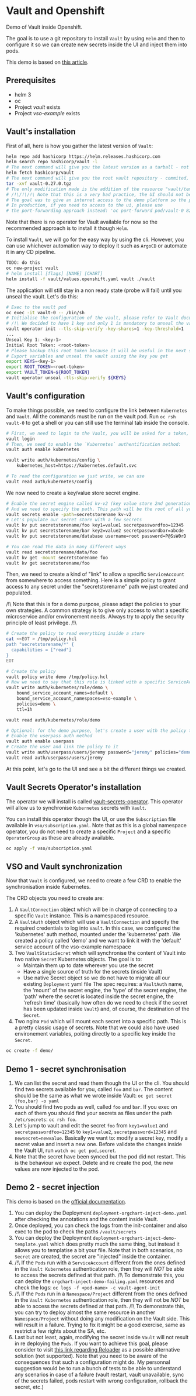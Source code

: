 # Vault and Openshift
Demo of Vault inside Openshift.

The goal is to use a git repository to install `Vault` by using `Helm` and then to configure it so we can create new secrets inside the UI and inject them into pods.

This demo is based on [this article](https://www.hashicorp.com/blog/vault-secrets-operator-for-kubernetes-now-ga?utm_source=YouTube&utm_medium=video&utm_campaign=24Q3_NewReleases&utm_content=VSOk8s&utm_offer=blog).

## Prerequisites
- helm 3
- oc
- Project *vault* exists
- Project *vso-example* exists

## Vault's installation
First of all, here is how you gather the latest version of `Vault`:

``` bash
helm repo add hashicorp https://helm.releases.hashicorp.com
helm search repo hashicorp/vault -l
# The next command will give you the latest version as a tarball - not commited
helm fetch hashicorp/vault
# The next command will give you the root vault repository - commited, in my case, it was verison 0-27-0
tar -xvf vault-0.27.0.tgz
# The only modification made is the addition of the resource "vault/templates/ui-route.yaml"
# /!\/!\/!\ Note that this is a very bad practice, the UI should not be exposed to the internet /!\/!\/!\ 
# The goal was to give an internet access to the demo platform so the participants could play around and test it. 
# In production, if you need to access to the ui, please use 
# the port-forwarding approach instead: 'oc port-forward pod/vault-0 8200:8200` and never expose the UI to the internet!
```

Note that there is no operator for Vault available for now so the recommended approach is to install it though `Helm`.

To install `Vault`, we will go for the easy way by using the cli. However, you can use whichever automation way to deploy it such as `ArgoCD` or automate it in any CD pipeline.

```bash
TODO: do this
oc new-project vault
# helm install [flags] [NAME] [CHART]
helm install -f vault/values.openshift.yaml vault ./vault 
```

The application will still stay in a non ready state (probe will fail) until you unseal the vault. Let's do this:

``` bash
# Exec to the vault pod
oc exec -it vault-0 -- /bin/sh
# Initialise the configuration of the vault, please refer to Vault documentation
# /!\ We decided to have 1 key and only 1 is mandatory to unseal the vault - not fine for Production /!\
vault operator init --tls-skip-verify -key-shares=1 -key-threshold=1
...
Unseal Key 1: <key-1>
Initial Root Token: <root-token>
# Please backup this root token because it will be useful in the next steps
# Export variables and unseal the vault ussing the key you get
export KEYS=<key-1>
export ROOT_TOKEN=<root-token>
export VAULT_TOKEN=${ROOT_TOKEN}
vault operator unseal -tls-skip-verify ${KEYS}
```

## Vault's configuration

To make things possible, we need to configure the link between `Kubernetes` and `Vault`.
All the commands must be run on the vault pod.
Run `oc rsh vault-0` to get a shell or you can still use the terminal tab inside the console.

``` bash
# First, we need to login to the Vault, you will be asked for a token, provide the root one
vault login
# Then, we need to enable the `Kubernetes` authentification method:
vault auth enable kubernetes

vault write auth/kubernetes/config \
    kubernetes_host=https://kubernetes.default.svc

# To read the configuration we just write, we can use
vault read auth/kubernetes/config
```

We now need to create a key/value store secret engine.
``` bash
# Enable the secret engine called kv-v2 (key value store 2nd generation)
# And we need to specify the path. This path will be the root of all your secrets
vault secrets enable -path=secretstorename kv-v2
# Let's populate our secret store with a few secrets
vault kv put secretstorename/foo key1=value1 secretpasswordfoo=12345
vault kv put secretstorename/bar key2=value2 secretpasswordbar=abcde
vault kv put secretstorename/database username=root password=P@SsW0rD

# You can read the data in many different ways
vault read secretstorename/data/foo
vault kv get -mount secretstorename foo
vault kv get secretstorename/foo
``` 

Then, we need to create a kind of "link" to allow a specific `ServiceAccount` from somewhere to access something. 
Here is a simple policy to grant access to any secret under the "secretstorename" path we just created and populated.

/!\ Note that this is for a demo purpose, please adapt the policies to your own strategies. A common strategy is to give only access to what a specific microservice and/or environement needs. Always try to apply the security principle of least privilege. /!\

``` bash
# Create the policy to read everything inside a store
cat <<EOT > /tmp/policy.hcl
path "secretstorename/*" {
  capabilities = ["read"]
}
EOT

# Create the policy
vault policy write demo /tmp/policy.hcl
# Now we need to say that this role is linked with a specific ServiceAccount inside a specific namespace
vault write auth/kubernetes/role/demo \
    bound_service_account_names=default \
    bound_service_account_namespaces=vso-example \
    policies=demo \
    ttl=1h

vault read auth/kubernetes/role/demo 

# Optional: for the demo purpose, let's create a user with the policy to see what we can do/can not do
# Enable the userpass auth method
vault auth enable userpass
# Create the user and link the policy to it
vault write auth/userpass/users/jeremy password="jeremy" policies="demo"
vault read auth/userpass/users/jeremy
```

At this point, let's go to the UI and see a bit the different things we created.

## Vault Secrets Operator's installation
The operator we will install is called [vault-secrets-operator](https://github.com/hashicorp/vault-secrets-operator).
This operator will allow us to synchronise `Kubernetes` secrets with `Vault`. 

You can install this operator though the UI, or use the `Subscription` file available in `vso/subscription.yaml`. Note that as this is a global namespace operator, you do not need to create a specific `Project` and a specific `OperatorGroup` as these are already available.

```bash
oc apply -f vso/subscription.yaml
```

## VSO and Vault synchronization

Now that `Vault` is configured, we need to create a few CRD to enable the synchronisation inside Kubernetes.

The CRD objects you need to create are:
1. A `VaultConnection` object which will be in charge of connecting to a specific `Vault` instance. This is a namespaced resource.
2. A `VaultAuth` object which will use a `VaultConnection` and specify the required credentials to log into `Vault`. In this case, we configured the 'kubernetes' auth method, mounted under the 'kubernetes' path. We created a policy called 'demo' and we want to link it with the 'default' service account of the vso-example namespace
3. Two `VaultStaticSecret` which will synchronise the content of Vault into two native `Secret` Kubernetes objects. The goal is to:
    - Maintain them up to date wherever you use the secret
    - Have a single source of truth for the secrets (inside Vault)
    - Use native Secret object so we do not have to migrate all our existing `Deployment` yaml file
The spec requires: a `VaultAuth` name, the 'mount' of the secret engine, the 'type' of the secret engine, the 'path' where the secret is located inside the secret engine, the 'refresh time' (basically how often do we need to check if the secret has been updated inside `Vault`) and, of course, the destination of the `Secret`.
4. Two nginx `Pod` which will mount each secret into a specific path. This is a pretty classic usage of secrets. Note that we could also have used environement variables, poiting directly to a specific key inside the `Secret`.

```bash
oc create -f demo/
```

## Demo 1 - secret synchronisation

1. We can list the secret and read them though the UI or the cli. You should find two secrets available for you, called `foo` and `bar`. The content should be the same as what we wrote inside Vault: `oc get secret {foo,bar} -o yaml`
2. You should find two pods as well, called `foo` and `bar`. If you exec on each of them you should find your secrets as files under the path `/etc/secrets`: `oc rsh foo`.
3. Let's jump to vault and edit the secret `foo` from `key1=value1` and  `secretpasswordfoo=12345` to `key1=value2`, `secretpassword=12345` and `newsecret=newvalue`. Basically we want to: modify a secret key, modify a secret value and insert a new one. Before validate the changes inside the Vault UI, run `watch oc get pod,secret`.
4. Note that the secret have been synced but the pod did not restart. This is the behaviour we expect. Delete and re create the pod, the new values are now injected to the pod.

## Demo 2 - secret injection

This demo is based on the [official documentation](https://developer.hashicorp.com/vault/tutorials/kubernetes/kubernetes-sidecar#kubernetes-sidecar).

1. You can deploy the Deployment `deployment-orgchart-inject-demo.yaml` after checking the annotations and the content inside Vault.
2. Once deployed, you can check the logs from the init-container and also exec to the pod to check the paths `/vault/secrets`
3. You can deploy the Deployment `deployment-orgchart-inject-demo-template.yaml` which does pretty much the same thing, but instead it allows you to templatise a bit your file. Note that in both scenarios, no `Secret` are created, the secret are "injected" inside the container. 
4. /!\ If the `Pods` run with a `ServiceAccount` different from the ones defined in the `Vault Kubernetes` authentication role, then they will *NOT* be able to access the secrets defined at that path. /!\ To demonstrate this, you can deploy the `orgchart-inject-demo-failing.yaml` resources and check the logs: `oc logs -f <pod-name> -c vault-agent-init`
5. /!\ If the `Pods` run in a `Namespace/Project` different from the ones defined in the `Vault Kubernetes` authentication role, then they will not be *NOT* be able to access the secrets defined at that path. /!\ To demonstrate this, you can try to deploy almost the same resource in another `Namespace/Project` without doing any modification on the Vault side. This will result in a failure. Trying to fix it might be a good exercise, same as restrict a few rights about the SA, etc.
6. Last but not least, again, modifying the secret inside `Vault` will not result in re deploying the `Pods`. If you want to achieve this goal, please consider to visit [this link regarding Reloader](https://github.com/stakater/Reloader) as a possible alternative solution (not supported). Note that you need to be aware of the consequences that such a configuration might do. My personnal suggestion would be to run a bunch of tests to be able to understand any scenarios in case of a failure (vault restart, vault unavailable, sync of the secrets failed, pods restart with wrong configuration, rollback the secret, etc.)

